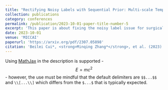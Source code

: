 ```yaml
---
title: "Rectifying Noisy Labels with Sequential Prior: Multi-scale Temporal Feature Affinity Learning for Robust Video Segmentation"
collection: publications
category: conferences
permalink: /publication/2023-10-01-paper-title-number-5
excerpt: 'This paper is about fixing the noisy label issue for surgical video segmentation.'
date: 2023-10-01
venue: 'MICCAI'
paperurl: 'https://arxiv.org/pdf/2307.05898'
citation: 'Beilei Cui*, <strong>Minqing Zhang*</strong>, et al. (2023). &quot;Rectifying Noisy Labels with Sequential Prior: Multi-scale Temporal Feature Affinity Learning for Robust Video Segmentation.&quot; <i>MICCAI 2023</i>. 1(3).'
---
```


Using [MathJax](https://www.mathjax.org/) in the description is supported - $$E=mc^2$$ - however, the use must be mindful that the default delimiters are `$$...$$` and `\\[...\\]` which differs from the `$...$` that is typically expected.
